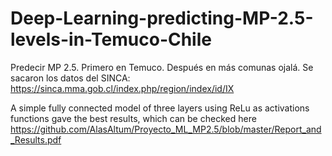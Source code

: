 # Deep-Learning-predicting-MP-2.5-levels-in-Temuco-Chile 
Predecir MP 2.5. Primero en Temuco. Después en más comunas ojalá. Se sacaron los datos del SINCA: https://sinca.mma.gob.cl/index.php/region/index/id/IX

A simple fully connected model of three layers using ReLu as activations functions gave the best results, which can be checked here https://github.com/AlasAltum/Proyecto_ML_MP2.5/blob/master/Report_and_Results.pdf
